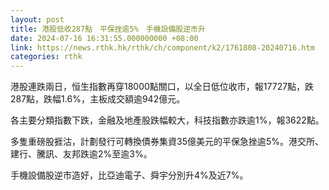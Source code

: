 ```yaml
---
layout: post
title: 港股低收287點　平保挫逾5%　手機設備股逆市升
date: 2024-07-16 16:31:55.000000000 +08:00
link: https://news.rthk.hk/rthk/ch/component/k2/1761808-20240716.htm
categories: rthk
---
```


港股連跌兩日，恒生指數再穿18000點關口，以全日低位收市，報17727點，跌287點，跌幅1.6%，主板成交額逾942億元。

各主要分類指數下跌，金融及地產股跌幅較大，科技指數亦跌逾1%，報3622點。

多隻重磅股捱沽，計劃發行可轉換債券集資35億美元的平保急挫逾5%。港交所、建行、騰訊、友邦跌逾2%至逾3%。

手機設備股逆市造好，比亞迪電子、舜宇分別升4%及近7%。

